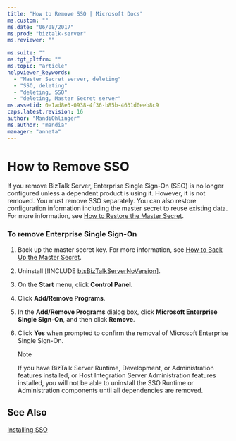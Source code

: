 ```yaml
---
title: "How to Remove SSO | Microsoft Docs"
ms.custom: ""
ms.date: "06/08/2017"
ms.prod: "biztalk-server"
ms.reviewer: ""

ms.suite: ""
ms.tgt_pltfrm: ""
ms.topic: "article"
helpviewer_keywords: 
  - "Master Secret server, deleting"
  - "SSO, deleting"
  - "deleting, SSO"
  - "deleting, Master Secret server"
ms.assetid: 0e1ad8e3-0938-4f36-b85b-4631d0eeb8c9
caps.latest.revision: 16
author: "MandiOhlinger"
ms.author: "mandia"
manager: "anneta"
---
```

# How to Remove SSO
If you remove BizTalk Server, Enterprise Single Sign-On (SSO) is no longer configured unless a dependent product is using it. However, it is not removed. You must remove SSO separately. You can also restore configuration information including the master secret to reuse existing data. For more information, see [How to Restore the Master Secret](../core/how-to-restore-the-master-secret.md).  
  
### To remove Enterprise Single Sign-On  
  
1. Back up the master secret key. For more information, see [How to Back Up the Master Secret](../core/how-to-back-up-the-master-secret.md).  
  
2. Uninstall [!INCLUDE [btsBizTalkServerNoVersion](../includes/btsbiztalkservernoversion-md.md)].  
  
3. On the **Start** menu, click **Control Panel**.  
  
4. Click **Add/Remove Programs**.  
  
5. In the **Add/Remove Programs** dialog box, click **Microsoft Enterprise Single Sign-On**, and then click **Remove**.  
  
6. Click **Yes** when prompted to confirm the removal of Microsoft Enterprise Single Sign-On.  
  
   > [!NOTE]
   >  If you have BizTalk Server Runtime, Development, or Administration features installed, or Host Integration Server Administration features installed, you will not be able to uninstall the SSO Runtime or Administration components until all dependencies are removed.  
  
## See Also  
 [Installing SSO](../core/installing-sso.md)